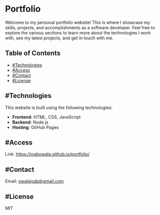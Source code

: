 # Portfolio

Welcome to my personal portfolio website! This is where I showcase my skills, projects, and accomplishments as a software developer. Feel free to explore the various sections to learn more about the technologies I work with, see my latest projects, and get in touch with me.

## Table of Contents

- [#Technologies](#technologies)
- [#Access](#access)
- [#Contact](#contact)
- [#License](#license)


## #Technologies

This website is built using the following technologies:

- **Frontend**: HTML, CSS, JavaScript
- **Backend**: Node.js
- **Hosting**: GitHub Pages

## #Access 
Link: https://joabowala.github.io/portfolio/

## #Contact
Email: owalajoab@gmail.com

## #License
MIT